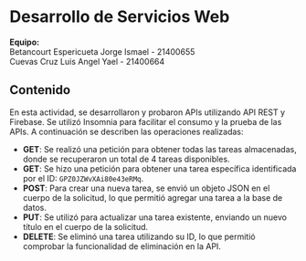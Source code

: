 # Desarrollo de Servicios Web

**Equipo:**  
Betancourt Espericueta Jorge Ismael - 21400655  
Cuevas Cruz Luis Angel Yael         - 21400664  

## Contenido

En esta actividad, se desarrollaron y probaron APIs utilizando API REST y Firebase. Se utilizó Insomnia para facilitar el consumo y la prueba de las APIs. A continuación se describen las operaciones realizadas:

- **GET**: Se realizó una petición para obtener todas las tareas almacenadas, donde se recuperaron un total de 4 tareas disponibles.
- **GET**: Se hizo una petición para obtener una tarea específica identificada por el ID: `GPZ0JZWvXAi80e43eRMq`.
- **POST**: Para crear una nueva tarea, se envió un objeto JSON en el cuerpo de la solicitud, lo que permitió agregar una tarea a la base de datos.
- **PUT**: Se utilizó para actualizar una tarea existente, enviando un nuevo título en el cuerpo de la solicitud.
- **DELETE**: Se eliminó una tarea utilizando su ID, lo que permitió comprobar la funcionalidad de eliminación en la API.
